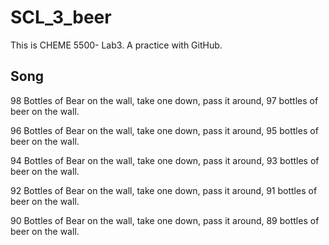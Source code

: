 # SCL_3_beer
This is CHEME 5500- Lab3. A practice with GitHub.

## Song


98 Bottles of Bear on the wall, take one down, pass it around, 97 bottles of beer on the wall.


96 Bottles of Bear on the wall, take one down, pass it around, 95 bottles of beer on the wall.  


94 Bottles of Bear on the wall, take one down, pass it around, 93 bottles of beer on the wall.  


92 Bottles of Bear on the wall, take one down, pass it around, 91 bottles of beer on the wall.  


90 Bottles of Bear on the wall, take one down, pass it around, 89 bottles of beer on the wall.  
